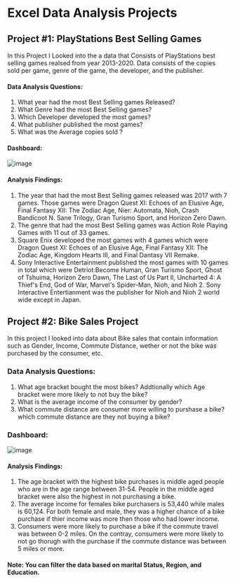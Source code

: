 # Excel Data Analysis Projects

## Project #1: PlayStations Best Selling Games

In this Project I Looked into the a data that Consists of PlayStations best selling games realsed from year 2013-2020. Data consists of the copies sold per game, genre of the game, the developer, and the publisher.

  #### Data Analysis Questions:
  1. What year had the most Best Selling games Released? 
  3. What Genre had the most Best Selling games? 
  4. Which Developer developed the most games?
  5. What publisher published the most games? 
  6. What was the Average copies sold ?

#### Dashboard: 

![image](https://github.com/gigimontes/Excel-projects/assets/143570053/f03ee252-59c6-4e92-b342-eba7f41be885)

  #### Analysis Findings:
  1. The year that had the most Best Selling games released was 2017 with 7 games. Those games were Dragon Quest XI: Echoes of an Elusive Age, Final Fantasy XII: The Zodiac Age, Nier: Automata, Nioh, Crash Bandicoot N. Sane Trilogy, Gran Turismo Sport, and Horizon Zero Dawn. 
  2. The genre that had the most Best Selling games was Action Role Playing Games with 11 out of 33 games.
  3. Square Enix developed the most games with 4 games which were Dragon Quest XI: Echoes of an Elusive Age, Final Fantasy XII: The Zodiac Age, Kingdom Hearts III, and Final Dantasy VII Remake. 
  4. Sony Interactive Entertainment published the most games with 10 games in total which were Detriot:Become Human, Gran Turismo Sport, Ghost of Tshuima, Horizon Zero Dawn, The Last of Us Part II, Uncharted 4: A Thief's End, God of War, Marvel's Spider-Man, Nioh, and Nioh 2. Sony Interactive Entertianment was the publisher for Nioh and Nioh 2 world wide except in Japan. 


## Project #2: Bike Sales Project

In this project I looked into data about Bike sales that contain information such as Gender, Income, Commute Distance, wether or not the bike was purchased by the consumer, etc.

### Data Analysis Questions: 
1. What age bracket bought the most bikes? Addtionally which Age bracket were more likely to not buy the bike?
2. What is the average income of the consumer by gender?
3. What commute distance are consumer more willing to purshase a bike? which commute distance are they not buying a bike? 

### Dashboard: 

![image](https://github.com/gigimontes/Excel-projects/assets/143570053/d4251f66-358b-4ead-80cf-61ef91659b84)

  #### Analysis Findings: 
  1. The age bracket with the highest bike purchases is middle aged people who are in the age range between 31-54. People in the middle aged bracket were also the highest in not purchasing a bike.
  2. The average income for females bike purchasers is 53,440 while males is 60,124. For both female and male, they was a higher chance of a bike purchase if thier income was more then those who had lower income.
  3. Consumers were more likely to purchase a bike if the commute travel was between 0-2 miles. On the contray, consumers were more likely to not go thorugh with the purchase if the commute distance was between 5 miles or more.

#### Note: You can filter the data based on marital Status, Region, and Education. 
